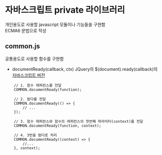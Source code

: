 # 자바스크립트 private 라이브러리

개인용도로 사용할 javascript 모듈이나 기능들을 구현함  
ECMA6 문법으로 작성

## common.js
공통용도로 사용할 함수를 구현함

* documentReady(callback, ctx)
JQuery의 $(document).ready(callback)의 [자바스크립트 버전](https://stackoverflow.com/questions/9899372/pure-javascript-equivalent-of-jquerys-ready-how-to-call-a-function-when-t)

```
    // 1. 함수 레퍼런스를 전달
    COMMON.documentReady(function);

    // 2. 람다를 전달
    COMMON.documentReady(() => {
        // ...
    });

    // 3. 함수 레퍼런스와 함수의 레퍼런스의 첫번째 파라미터(context)를 전달
    COMMON.documentReady(function, context);

    // 4. 3번을 람다로 처리
    COMMON.documentReady((context) => {
        //...
    }, context);
```

